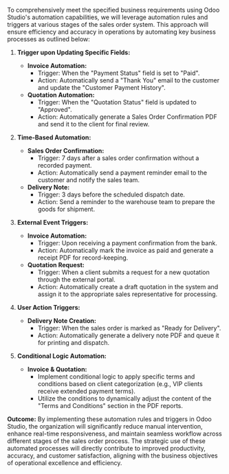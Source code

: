 To comprehensively meet the specified business requirements using Odoo Studio's automation capabilities, we will leverage automation rules and triggers at various stages of the sales order system. This approach will ensure efficiency and accuracy in operations by automating key business processes as outlined below:

1. **Trigger upon Updating Specific Fields:**
   - **Invoice Automation:**
     - Trigger: When the "Payment Status" field is set to "Paid".
     - Action: Automatically send a "Thank You" email to the customer and update the "Customer Payment History".
   - **Quotation Automation:**
     - Trigger: When the "Quotation Status" field is updated to "Approved".
     - Action: Automatically generate a Sales Order Confirmation PDF and send it to the client for final review.

2. **Time-Based Automation:**
   - **Sales Order Confirmation:**
     - Trigger: 7 days after a sales order confirmation without a recorded payment.
     - Action: Automatically send a payment reminder email to the customer and notify the sales team.
   - **Delivery Note:**
     - Trigger: 3 days before the scheduled dispatch date.
     - Action: Send a reminder to the warehouse team to prepare the goods for shipment.

3. **External Event Triggers:**
   - **Invoice Automation:**
     - Trigger: Upon receiving a payment confirmation from the bank.
     - Action: Automatically mark the invoice as paid and generate a receipt PDF for record-keeping.
   - **Quotation Request:**
     - Trigger: When a client submits a request for a new quotation through the external portal.
     - Action: Automatically create a draft quotation in the system and assign it to the appropriate sales representative for processing.

4. **User Action Triggers:**
   - **Delivery Note Creation:**
     - Trigger: When the sales order is marked as "Ready for Delivery".
     - Action: Automatically generate a delivery note PDF and queue it for printing and dispatch.

5. **Conditional Logic Automation:**
   - **Invoice & Quotation:**
     - Implement conditional logic to apply specific terms and conditions based on client categorization (e.g., VIP clients receive extended payment terms).
     - Utilize the conditions to dynamically adjust the content of the "Terms and Conditions" section in the PDF reports.

**Outcome:**
By implementing these automation rules and triggers in Odoo Studio, the organization will significantly reduce manual intervention, enhance real-time responsiveness, and maintain seamless workflow across different stages of the sales order process. The strategic use of these automated processes will directly contribute to improved productivity, accuracy, and customer satisfaction, aligning with the business objectives of operational excellence and efficiency.